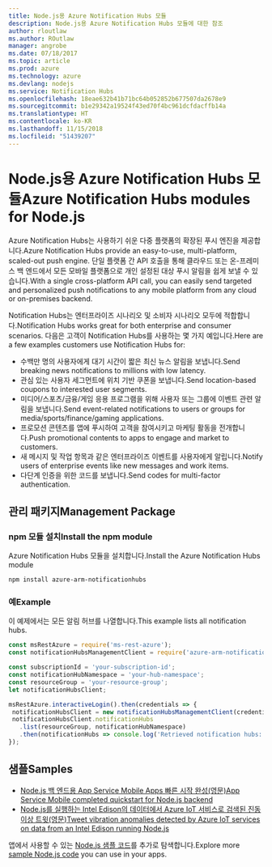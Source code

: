 ```yaml
---
title: Node.js용 Azure Notification Hubs 모듈
description: Node.js용 Azure Notification Hubs 모듈에 대한 참조
author: rloutlaw
ms.author: ROutlaw
manager: angrobe
ms.date: 07/18/2017
ms.topic: article
ms.prod: azure
ms.technology: azure
ms.devlang: nodejs
ms.service: Notification Hubs
ms.openlocfilehash: 18eae632b41b71bc64b052852b677507da2678e9
ms.sourcegitcommit: b1e29342a19524f43ed70f4bc961dcfdacffb14a
ms.translationtype: HT
ms.contentlocale: ko-KR
ms.lasthandoff: 11/15/2018
ms.locfileid: "51439207"
---
```

# <a name="azure-notification-hubs-modules-for-nodejs"></a><span data-ttu-id="8170b-103">Node.js용 Azure Notification Hubs 모듈</span><span class="sxs-lookup"><span data-stu-id="8170b-103">Azure Notification Hubs modules for Node.js</span></span>

<span data-ttu-id="8170b-104">Azure Notification Hubs는 사용하기 쉬운 다중 플랫폼의 확장된 푸시 엔진을 제공합니다.</span><span class="sxs-lookup"><span data-stu-id="8170b-104">Azure Notification Hubs provide an easy-to-use, multi-platform, scaled-out push engine.</span></span> <span data-ttu-id="8170b-105">단일 플랫폼 간 API 호출을 통해 클라우드 또는 온-프레미스 백 엔드에서 모든 모바일 플랫폼으로 개인 설정된 대상 푸시 알림을 쉽게 보낼 수 있습니다.</span><span class="sxs-lookup"><span data-stu-id="8170b-105">With a single cross-platform API call, you can easily send targeted and personalized push notifications to any mobile platform from any cloud or on-premises backend.</span></span>

<span data-ttu-id="8170b-106">Notification Hubs는 엔터프라이즈 시나리오 및 소비자 시나리오 모두에 적합합니다.</span><span class="sxs-lookup"><span data-stu-id="8170b-106">Notification Hubs works great for both enterprise and consumer scenarios.</span></span> <span data-ttu-id="8170b-107">다음은 고객이 Notification Hubs를 사용하는 몇 가지 예입니다.</span><span class="sxs-lookup"><span data-stu-id="8170b-107">Here are a few examples customers use Notification Hubs for:</span></span>
- <span data-ttu-id="8170b-108">수백만 명의 사용자에게 대기 시간이 짧은 최신 뉴스 알림을 보냅니다.</span><span class="sxs-lookup"><span data-stu-id="8170b-108">Send breaking news notifications to millions with low latency.</span></span>
- <span data-ttu-id="8170b-109">관심 있는 사용자 세그먼트에 위치 기반 쿠폰을 보냅니다.</span><span class="sxs-lookup"><span data-stu-id="8170b-109">Send location-based coupons to interested user segments.</span></span>
- <span data-ttu-id="8170b-110">미디어/스포츠/금융/게임 응용 프로그램을 위해 사용자 또는 그룹에 이벤트 관련 알림을 보냅니다.</span><span class="sxs-lookup"><span data-stu-id="8170b-110">Send event-related notifications to users or groups for media/sports/finance/gaming applications.</span></span>
- <span data-ttu-id="8170b-111">프로모션 콘텐츠를 앱에 푸시하여 고객을 참여시키고 마케팅 활동을 전개합니다.</span><span class="sxs-lookup"><span data-stu-id="8170b-111">Push promotional contents to apps to engage and market to customers.</span></span>
- <span data-ttu-id="8170b-112">새 메시지 및 작업 항목과 같은 엔터프라이즈 이벤트를 사용자에게 알립니다.</span><span class="sxs-lookup"><span data-stu-id="8170b-112">Notify users of enterprise events like new messages and work items.</span></span>
- <span data-ttu-id="8170b-113">다단계 인증을 위한 코드를 보냅니다.</span><span class="sxs-lookup"><span data-stu-id="8170b-113">Send codes for multi-factor authentication.</span></span>

## <a name="management-package"></a><span data-ttu-id="8170b-114">관리 패키지</span><span class="sxs-lookup"><span data-stu-id="8170b-114">Management Package</span></span>

### <a name="install-the-npm-module"></a><span data-ttu-id="8170b-115">npm 모듈 설치</span><span class="sxs-lookup"><span data-stu-id="8170b-115">Install the npm module</span></span>

<span data-ttu-id="8170b-116">Azure Notification Hubs 모듈을 설치합니다.</span><span class="sxs-lookup"><span data-stu-id="8170b-116">Install the Azure Notification Hubs module</span></span> 

```bash
npm install azure-arm-notificationhubs
```

### <a name="example"></a><span data-ttu-id="8170b-117">예</span><span class="sxs-lookup"><span data-stu-id="8170b-117">Example</span></span>

<span data-ttu-id="8170b-118">이 예제에서는 모든 알림 허브를 나열합니다.</span><span class="sxs-lookup"><span data-stu-id="8170b-118">This example lists all notification hubs.</span></span>

 ```javascript
const msRestAzure = require('ms-rest-azure');
const notificationHubsManagementClient = require('azure-arm-notificationhubs');

const subscriptionId = 'your-subscription-id';
const notificationHubNamespace = 'your-hub-namespace';
const resourceGroup = 'your-resource-group';
let notificationHubsClient;

msRestAzure.interactiveLogin().then(credentials => {
  notificationHubsClient = new notificationHubsManagementClient(credentials, subscriptionId);
  notificationHubsClient.notificationHubs
    .list(resourceGroup, notificationHubNamespace)
    .then(notificationHubs => console.log('Retrieved notification hubs: ', notificationHubs));
});
```

## <a name="samples"></a><span data-ttu-id="8170b-119">샘플</span><span class="sxs-lookup"><span data-stu-id="8170b-119">Samples</span></span>

* [<span data-ttu-id="8170b-120">Node.js 백 엔드용 App Service Mobile Apps 빠른 시작 완성(영문)</span><span class="sxs-lookup"><span data-stu-id="8170b-120">App Service Mobile completed quickstart for Node.js backend</span></span>](https://azure.microsoft.com/resources/samples/app-service-mobile-nodejs-backend-quickstart/)
* [<span data-ttu-id="8170b-121">Node.js를 실행하는 Intel Edison의 데이터에서 Azure IoT 서비스로 검색된 진동 이상 트윗(영문)</span><span class="sxs-lookup"><span data-stu-id="8170b-121">Tweet vibration anomalies detected by Azure IoT services on data from an Intel Edison running Node.js</span></span>](https://azure.microsoft.com/resources/samples/iot-hub-nodejs-intel-edison-vibration-anomaly-detection/)

<span data-ttu-id="8170b-122">앱에서 사용할 수 있는 [Node.js 샘플 코드](https://azure.microsoft.com/resources/samples/?platform=nodejs)를 추가로 탐색합니다.</span><span class="sxs-lookup"><span data-stu-id="8170b-122">Explore more [sample Node.js code](https://azure.microsoft.com/resources/samples/?platform=nodejs) you can use in your apps.</span></span>

